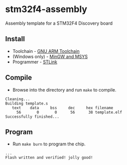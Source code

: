 # stm32f4-assembly

Assembly template for a STM32F4 Discovery board

## Install
* Toolchain - [GNU ARM Toolchain](https://developer.arm.com/open-source/gnu-toolchain/gnu-rm/downloads)
* (Windows only) - [MinGW and MSYS ](http://www.mingw.org/)
* Programmer - [STLink](https://github.com/texane/stlink)

## Compile
* Browse into the directory and run `make` to compile.
```
Cleaning...
Building template.s
   text    data     bss     dec     hex filename
     56       0       0      56      38 template.elf
Successfully finished...
```

## Program
* Run `make burn` to program the chip.
```
...
Flash written and verified! jolly good!
```

